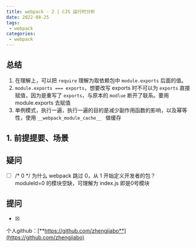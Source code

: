 ```yaml
---
title: webpack - 2 | CJS 运行时分析
date: 2022-08-25
tags:
 - webpack
categories: 
 - webpack
---
```

## 总结
1. 在理解上，可以把 `require` 理解为取依赖包中 `module.exports` 后面的值。
2. `module.exports === exports`，想要改写 exports 时不可以为 `exports` 直接赋值，因为是重写了 `exports`，与原本的 `modlue` 断开了联系。要用 module.exports 去赋值
3. 单例模式，执行一遍，执行一遍的目的是减少副作用函数的影响，以及幂等性，使用 `__webpack_module_cache__ ` 做缓存     



## 1. 前提提要、场景



## 疑问
- [ ] /* 0 */ 为什么 webpack 跳过 0，从 1 开始定义开发者的包？      
      moduleId=0 的模块空缺，可理解为 index.js 即是0号模块






## 提问
- [x] 










个人github：[**https://github.com/zhengjiabo**](https://github.com/zhengjiabo) 